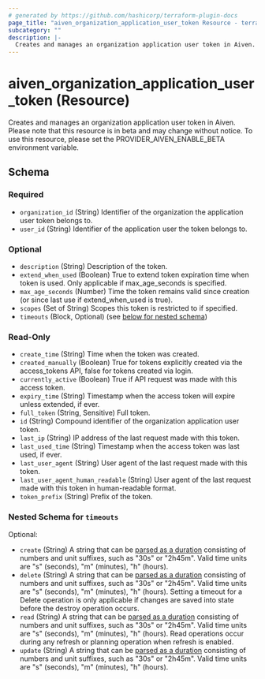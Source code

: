 ```yaml
---
# generated by https://github.com/hashicorp/terraform-plugin-docs
page_title: "aiven_organization_application_user_token Resource - terraform-provider-aiven"
subcategory: ""
description: |-
  Creates and manages an organization application user token in Aiven. Please note that this resource is in beta and may change without notice. To use this resource, please set the PROVIDERAIVENENABLE_BETA environment variable.
---
```


# aiven_organization_application_user_token (Resource)

Creates and manages an organization application user token in Aiven. Please note that this resource is in beta and may change without notice. To use this resource, please set the PROVIDER_AIVEN_ENABLE_BETA environment variable.



<!-- schema generated by tfplugindocs -->
## Schema

### Required

- `organization_id` (String) Identifier of the organization the application user token belongs to.
- `user_id` (String) Identifier of the application user the token belongs to.

### Optional

- `description` (String) Description of the token.
- `extend_when_used` (Boolean) True to extend token expiration time when token is used. Only applicable if max_age_seconds is specified.
- `max_age_seconds` (Number) Time the token remains valid since creation (or since last use if extend_when_used is true).
- `scopes` (Set of String) Scopes this token is restricted to if specified.
- `timeouts` (Block, Optional) (see [below for nested schema](#nestedblock--timeouts))

### Read-Only

- `create_time` (String) Time when the token was created.
- `created_manually` (Boolean) True for tokens explicitly created via the access_tokens API, false for tokens created via login.
- `currently_active` (Boolean) True if API request was made with this access token.
- `expiry_time` (String) Timestamp when the access token will expire unless extended, if ever.
- `full_token` (String, Sensitive) Full token.
- `id` (String) Compound identifier of the organization application user token.
- `last_ip` (String) IP address of the last request made with this token.
- `last_used_time` (String) Timestamp when the access token was last used, if ever.
- `last_user_agent` (String) User agent of the last request made with this token.
- `last_user_agent_human_readable` (String) User agent of the last request made with this token in human-readable format.
- `token_prefix` (String) Prefix of the token.

<a id="nestedblock--timeouts"></a>
### Nested Schema for `timeouts`

Optional:

- `create` (String) A string that can be [parsed as a duration](https://pkg.go.dev/time#ParseDuration) consisting of numbers and unit suffixes, such as "30s" or "2h45m". Valid time units are "s" (seconds), "m" (minutes), "h" (hours).
- `delete` (String) A string that can be [parsed as a duration](https://pkg.go.dev/time#ParseDuration) consisting of numbers and unit suffixes, such as "30s" or "2h45m". Valid time units are "s" (seconds), "m" (minutes), "h" (hours). Setting a timeout for a Delete operation is only applicable if changes are saved into state before the destroy operation occurs.
- `read` (String) A string that can be [parsed as a duration](https://pkg.go.dev/time#ParseDuration) consisting of numbers and unit suffixes, such as "30s" or "2h45m". Valid time units are "s" (seconds), "m" (minutes), "h" (hours). Read operations occur during any refresh or planning operation when refresh is enabled.
- `update` (String) A string that can be [parsed as a duration](https://pkg.go.dev/time#ParseDuration) consisting of numbers and unit suffixes, such as "30s" or "2h45m". Valid time units are "s" (seconds), "m" (minutes), "h" (hours).
